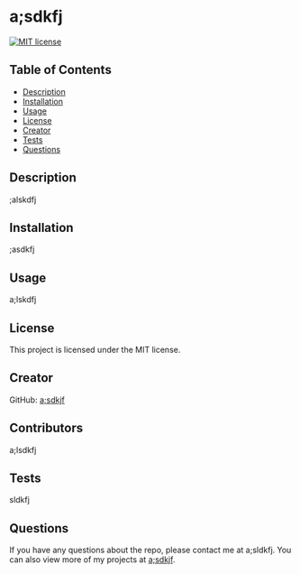 
  # a;sdkfj
  
  [![MIT license](https://img.shields.io/badge/License-MIT-blue.svg)](https://opensource.org/licenses/MIT)
  
  ## Table of Contents
  - [Description](#description)
  - [Installation](#installation)
  - [Usage](#usage)
  - [License](#license)
  - [Creator](#creator)
  - [Tests](#tests)
  - [Questions](#questions)
  
  ## Description
  ;alskdfj
  
  ## Installation
  ;asdkfj
  
  ## Usage
  a;lskdfj
  
  ## License
  This project is licensed under the MIT license.
  
  ## Creator
  GitHub: [a;sdkjf](https://github.com/a;sdkjf)
  
  ## Contributors
  a;lsdkfj
  
  ## Tests
  sldkfj
  
  ## Questions
  If you have any questions about the repo, please contact me at a;sldkfj. You can also view more of my projects at [a;sdkjf](https://github.com/a;sdkjf).
    